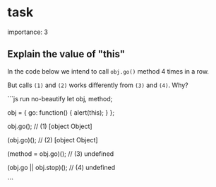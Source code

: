 # task

importance: 3

## Explain the value of "this"

In the code below we intend to call `obj.go()` method 4 times in a row.

But calls `(1)` and `(2)` works differently from `(3)` and `(4)`. Why?

\`\`\`js run no-beautify let obj, method;

obj = { go: function\(\) { alert\(this\); } };

obj.go\(\); // \(1\) \[object Object\]

\(obj.go\)\(\); // \(2\) \[object Object\]

\(method = obj.go\)\(\); // \(3\) undefined

\(obj.go \|\| obj.stop\)\(\); // \(4\) undefined

\`\`\`

